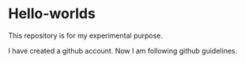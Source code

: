 # Hello-worlds

This repository is for my experimental purpose.

I have created a github account. Now I am following github guidelines.
